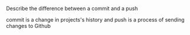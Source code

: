 Describe the difference between a commit and a push


commit is a change in projects's history and push is a process of sending changes to Github